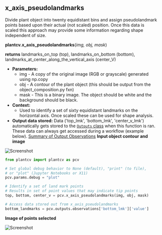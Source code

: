 ## x_axis_pseudolandmarks

Divide plant object into twenty equidistant bins and assign pseudolandmark points based upon their actual (not scaled) position.
Once this data is scaled this approach may provide some information regarding shape independent of size.

**plantcv.x_axis_pseudolandmarks**(*img, obj, mask*)

**returns** landmarks_on_top (top), landmarks_on_bottom (bottom), landmarks_at_center_along_the_vertical_axis (center_V)

- **Parameters:**
    - img - A copy of the original image (RGB or grayscale) generated using np.copy
    - obj - A contour of the plant object (this should be output from the object_composition.py fxn)
    - mask - This is a binary image. The object should be white and the background should be black.
- **Context:**
    - Used to identify a set of sixty equidistant landmarks on the horizontal axis. Once scaled these can be used for shape analysis.
- **Output data stored:** Data ('top_lmk', 'bottom_lmk', 'center_v_lmk') automatically gets stored to the [`Outputs` class](outputs.md) when this function is ran. 
    These data can always get accessed during a workflow (example below). [Summary of Output Observations](output_measurements.md#summary-of-output-observations)
**Input object contour and image**

![Screenshot](img/documentation_images/x_axis_pseudolandmarks/xpl_example_image.jpg)

```python
from plantcv import plantcv as pcv

# Set global debug behavior to None (default), "print" (to file), 
# or "plot" (Jupyter Notebooks or X11)
pcv.params.debug = "plot"

# Identify a set of land mark points
# Results in set of point values that may indicate tip points
top, bottom, center_v = pcv.x_axis_pseudolandmarks(img, obj, mask)

# Access data stored out from x_axis_pseudolandmarks
bottom_landmarks = pcv.outputs.observations['bottom_lmk']['value']

```

**Image of points selected**

![Screenshot](img/documentation_images/x_axis_pseudolandmarks/xap_output.jpg)

